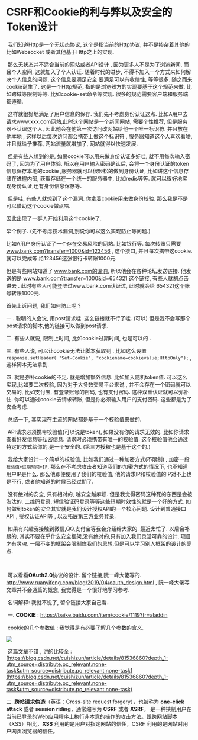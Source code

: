 # CSRF和Cookie的利与弊以及安全的Token设计

​	   我们知道Http是一个无状态协议, 这个是指当前的Http协议, 并不是掺杂着其他的比如Websocket 或者其他基于Http之上的实现. 

​		那么无状态并不适合当前的网站或者API设计 , 因为更多人不是为了浏览新闻, 而且个人空间, 这就加入了个人认证. 随着时代的进步, 不得不加入一个方式来如何解决个人信息的问题, 这个信息要满足安全 要满足可以有收缩性, 等等很多. 随之而来cookie诞生了. 这是一个Http规范, 指的是浏览器方的实现要基于这个规范来做. 比如跨域等限制等等. 比如cookie-set命令等实现. 很多的规范需要客户端和服务端都遵循. 

​		这样就很好地满足了用户信息的保存. 我们先不考虑身份认证这点.  比如A用户去请求www.xxx.com网站,此时这个网站是一个新闻网站, 需要个性推荐, 但是服务器不认识这个人, 因此他会在他第一次访问改网站给他一个唯一标识符. 并且放在他本地 , 这样以后每次访问都会携带上做这个标识符 , 服务器知道这个人喜欢看啥, 并且就给予推荐, 网站流量就增加了, 网站就得以快速发展. 

​		但是有些人想到的是, 如果cookie可以用来做身份认证多好哇, 就不用每次输入密码了, 因为为了用户体验. 所以在用户输入密码确认后, 会将一个身份认证的token信息保存本地的cookie ,服务器就可以很轻松的做到身份认证, 比如讲这个信息存储在进程内部, 获取存储在一个统一的服务器中, 比如redis等等. 就可以很好地实现身份认证,还有身份信息保存等. 

​		但是哇, 有些人就想到了这个漏洞. 你拿着cookie用来做身份校验. 那么我是不是可以借助这个cookie做点啥. 

因此出现了一群人开始利用这个cookie了. 

举个例子. (先不考虑技术漏洞,别说你可以这么实现防止等问题.)

比如A用户身份认证了一个存在交易风险的网站. 比如银行等. 每次转账只需要 www.bank.com?transfer=1000&id=123456  , 这个接口, 并且每次携带这cookie. 就可以完成等 给123456这张银行卡转账1000元. 

但是有些网站知道了 www.bank.com的漏洞, 所以他会在各种论坛发送链接. 他发送的是 www.bank.com?transfer=1000&id=654321  这个链接, 有些人就胡点击进去 . 此时有些人可能登陆过www.bank.com认证过, 此时就会给 654321这个账号转账1000元. 



首先上诉问题, 我们如何防止呢 ? 

一 . 聪明的人会说, 用post请求哇. 这么链接就不行了哇.  (可以)  但是我不会写那个post请求的脚本,他的链接可以做到post请求.

二. 有些人就说, 限制上时间, 比如cookie过期时间, 也是可以的 . 

三. 有些人说, 可以让cookie无法让脚本获取到 . 比如这么设置 `response.setHeader( "Set-Cookie", "cookiename=cookievalue;HttpOnly");`   , 这样脚本无法拿到. 

四. 就是弥补cookie的不足. 就是增加额外信息. 比如加入随机token值. 可以这么实现,比如要二次校验, 因为对于大多数交易平台来说 , 并不会存在一个密码就可以交易的, 比如支付宝, 有登录账号的密码, 也有支付密码.  这种双重认证就可以弥补住. 你可以通过cookie去请求转账, 但是你必须输入用户的支付密码.  这些都是为了安全考虑. 

​			总结一下, 其实现在主流的网站都是基于一个校验值来做的.  

​			API请求必须携带校验值(可以说是token), 如果没有你的请求无效的. 比如你请求查看好友信息等私密信息. 请求时必须携带有唯一的校验值. 这个校验值他会通过特定的方式给你的,是一个安全的.  (第三方授权也是基于这个的.)  

​		  我给大家设计一个简单的校验值, 比如我们通过一种加密方式(不限制) , 加密一段  `校验值+过期时间+IP`, 那么在不考虑攻击者知道我们的加密方式的情况下, 也不知道用户IP是什么. 那么他即便使用了我们的校验值, 他的请求IP和校验值的IP对不上也是不行, 或者他知道的时候已经过期了.  

​		 没有绝对的安全, 只有相对的, 越安全越麻烦.  但是我觉得密码这种死的东西是会被淘汰的. 二维码登录, 短信验证码登录等等这些短期时效性的就是一个好的方式. 如何做到token的安全其实就是我们设计授权API的一个核心问题. 设计到普通接口API , 授权认证API等 , 以及拓展第三方业务登录. 

​		如果有兴趣我接触到微信,QQ,支付宝等我会介绍给大家的. 最近太忙了. 以后会补跟的, 其实不要在乎什么安全框架,没有绝对的,只有加入我们灵活可靠的设计, 项目才有灵魂. 一层不变的框架会限制住我们的思想,但是可以学习别人框架的设计的亮点.  



​		

​		可以看看**OAuth2.0**协议的设计. 留个链接,阮一峰大佬写的. http://www.ruanyifeng.com/blog/2019/04/oauth_design.html , 阮一峰大佬写文章并不会通篇的概念, 我觉得是一个很好地学习参考. 



​	名词解释: 我就不说了, 留个链接大家自己看.. 

​	一. **COOKIE** :  https://baike.baidu.com/item/cookie/1119?fr=aladdin

​		cookie的几个参数值 : 我觉得是有必要了解几个参数的含义.

![](https://tyut.oss-accelerate.aliyuncs.com/image/2020-30-33/1cdd13f1-e821-4738-87d5-63fcea01a4ba.png)

​	[这篇文章](https://blog.csdn.net/cuishizun/article/details/81536860?depth_1-utm_source=distribute.pc_relevant.none-task&utm_source=distribute.pc_relevant.none-task)不错 , 讲的比较全 : [https://blog.csdn.net/cuishizun/article/details/81536860?depth_1-utm_source=distribute.pc_relevant.none-task&utm_source=distribute.pc_relevant.none-task](https://blog.csdn.net/cuishizun/article/details/81536860?depth_1-utm_source=distribute.pc_relevant.none-task&utm_source=distribute.pc_relevant.none-task)



二. **跨站请求伪造**（英语：Cross-site request forgery），也被称为 **one-click attack** 或者 **session riding**，通常缩写为 **CSRF** 或者 **XSRF**， 是一种挟制用户在当前已登录的Web应用程序上执行非本意的操作的攻击方法。跟[跨网站脚本](https://baike.baidu.com/item/跨网站脚本)（XSS）相比，**XSS** 利用的是用户对指定网站的信任，CSRF 利用的是网站对用户网页浏览器的信任。

